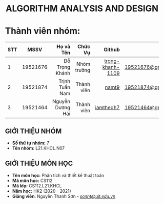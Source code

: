 <h1 align="center"><b>ALGORITHM ANALYSIS AND DESIGN</b></h1>

# Thành viên nhóm:
| STT    | MSSV          | Họ và Tên              |Chức Vụ    | Github                                                  | Email                   |
| ------ |:-------------:| ----------------------:|----------:|--------------------------------------------------------:|-------------------------:
| 1      | 19521676      | Đỗ Trọng Khánh         |Nhóm trưởng|[trong-khanh-1109](https://github.com/trong-khanh-1109)  |19521676@gm.uit.edu.vn   |
| 2      | 19521874      | Trịnh Tuấn Nam         |Thành viên |[namt9](https://github.com/namt9)                        |19521874@gm.uit.edu.vn   |
| 3      | 19521464      | Nguyễn Dương Hải       |Thành viên |[iamthedh7](https://github.com/iamthedh7)                |19521464@gm.uit.edu.vn   |
## GIỚI THIỆU NHÓM
* **Số thứ tự nhóm:** 7
* **Tên nhóm:** L21.KHCL.N07
## GIỚI THIỆU MÔN HỌC
* **Tên môn học:** Phân tích và thiết kế thuật toán
* **Mã môn học:** CS112
* **Mã lớp:** CS112.L21.KHCL
* **Năm học:** HK2 (2020 - 2021)
* **Giảng viên**: Nguyễn Thanh Sơn - *sonnt@uit.edu.vn*
